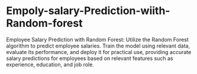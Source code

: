 # Empoly-salary-Prediction-wiith-Random-forest
Employee Salary Prediction with Random Forest: Utilize the Random Forest algorithm to predict employee salaries. Train the model using relevant data, evaluate its performance, and deploy it for practical use, providing accurate salary predictions for employees based on relevant features such as experience, education, and job role.
